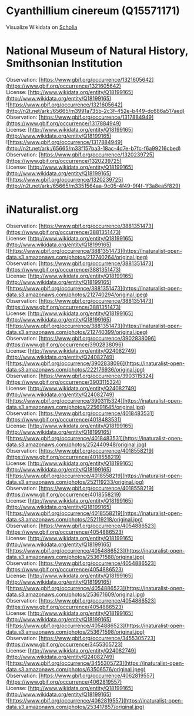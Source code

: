 
Cyanthillium cinereum (Q15571171)
=================================
  
Visualize Wikidata on [Scholia](https://scholia.toolforge.org/taxon/Q15571171)
# National Museum of Natural History, Smithsonian Institution
  
Observation: [https://www.gbif.org/occurrence/1321605642](https://www.gbif.org/occurrence/1321605642)  
License: [http://www.wikidata.org/entity/Q18199165](http://www.wikidata.org/entity/Q18199165)  
![https://www.gbif.org/occurrence/1321605642](http://n2t.net/ark:/65665/m3991a735b-2c3f-452e-b449-dc686a517aed)  
Observation: [https://www.gbif.org/occurrence/1317884949](https://www.gbif.org/occurrence/1317884949)  
License: [http://www.wikidata.org/entity/Q18199165](http://www.wikidata.org/entity/Q18199165)  
![https://www.gbif.org/occurrence/1317884949](http://n2t.net/ark:/65665/m33f157ba3-18ac-4d7e-b7fc-f6a99216cbed)  
Observation: [https://www.gbif.org/occurrence/1320239725](https://www.gbif.org/occurrence/1320239725)  
License: [http://www.wikidata.org/entity/Q18199165](http://www.wikidata.org/entity/Q18199165)  
![https://www.gbif.org/occurrence/1320239725](http://n2t.net/ark:/65665/m3351564aa-9c05-4f49-9f4f-1f3a8ea5f829)
# iNaturalist.org
  
Observation: [https://www.gbif.org/occurrence/3881351473](https://www.gbif.org/occurrence/3881351473)  
License: [http://www.wikidata.org/entity/Q18199165](http://www.wikidata.org/entity/Q18199165)  
![https://www.gbif.org/occurrence/3881351473](https://inaturalist-open-data.s3.amazonaws.com/photos/212740264/original.jpeg)  
Observation: [https://www.gbif.org/occurrence/3881351473](https://www.gbif.org/occurrence/3881351473)  
License: [http://www.wikidata.org/entity/Q18199165](http://www.wikidata.org/entity/Q18199165)  
![https://www.gbif.org/occurrence/3881351473](https://inaturalist-open-data.s3.amazonaws.com/photos/212740294/original.jpeg)  
Observation: [https://www.gbif.org/occurrence/3881351473](https://www.gbif.org/occurrence/3881351473)  
License: [http://www.wikidata.org/entity/Q18199165](http://www.wikidata.org/entity/Q18199165)  
![https://www.gbif.org/occurrence/3881351473](https://inaturalist-open-data.s3.amazonaws.com/photos/212740399/original.jpeg)  
Observation: [https://www.gbif.org/occurrence/3902838096](https://www.gbif.org/occurrence/3902838096)  
License: [http://www.wikidata.org/entity/Q24082749](http://www.wikidata.org/entity/Q24082749)  
![https://www.gbif.org/occurrence/3902838096](https://inaturalist-open-data.s3.amazonaws.com/photos/222176936/original.jpg)  
Observation: [https://www.gbif.org/occurrence/3903115324](https://www.gbif.org/occurrence/3903115324)  
License: [http://www.wikidata.org/entity/Q24082749](http://www.wikidata.org/entity/Q24082749)  
![https://www.gbif.org/occurrence/3903115324](https://inaturalist-open-data.s3.amazonaws.com/photos/225691645/original.jpg)  
Observation: [https://www.gbif.org/occurrence/4018483531](https://www.gbif.org/occurrence/4018483531)  
License: [http://www.wikidata.org/entity/Q18199165](http://www.wikidata.org/entity/Q18199165)  
![https://www.gbif.org/occurrence/4018483531](https://inaturalist-open-data.s3.amazonaws.com/photos/252440948/original.jpg)  
Observation: [https://www.gbif.org/occurrence/4018558219](https://www.gbif.org/occurrence/4018558219)  
License: [http://www.wikidata.org/entity/Q18199165](http://www.wikidata.org/entity/Q18199165)  
![https://www.gbif.org/occurrence/4018558219](https://inaturalist-open-data.s3.amazonaws.com/photos/252119233/original.jpg)  
Observation: [https://www.gbif.org/occurrence/4018558219](https://www.gbif.org/occurrence/4018558219)  
License: [http://www.wikidata.org/entity/Q18199165](http://www.wikidata.org/entity/Q18199165)  
![https://www.gbif.org/occurrence/4018558219](https://inaturalist-open-data.s3.amazonaws.com/photos/252119218/original.jpg)  
Observation: [https://www.gbif.org/occurrence/4054886523](https://www.gbif.org/occurrence/4054886523)  
License: [http://www.wikidata.org/entity/Q18199165](http://www.wikidata.org/entity/Q18199165)  
![https://www.gbif.org/occurrence/4054886523](https://inaturalist-open-data.s3.amazonaws.com/photos/253671588/original.jpg)  
Observation: [https://www.gbif.org/occurrence/4054886523](https://www.gbif.org/occurrence/4054886523)  
License: [http://www.wikidata.org/entity/Q18199165](http://www.wikidata.org/entity/Q18199165)  
![https://www.gbif.org/occurrence/4054886523](https://inaturalist-open-data.s3.amazonaws.com/photos/253671609/original.jpg)  
Observation: [https://www.gbif.org/occurrence/4054886523](https://www.gbif.org/occurrence/4054886523)  
License: [http://www.wikidata.org/entity/Q18199165](http://www.wikidata.org/entity/Q18199165)  
![https://www.gbif.org/occurrence/4054886523](https://inaturalist-open-data.s3.amazonaws.com/photos/253671598/original.jpg)  
Observation: [https://www.gbif.org/occurrence/3455305723](https://www.gbif.org/occurrence/3455305723)  
License: [http://www.wikidata.org/entity/Q24082749](http://www.wikidata.org/entity/Q24082749)  
![https://www.gbif.org/occurrence/3455305723](https://inaturalist-open-data.s3.amazonaws.com/photos/63506576/original.jpeg)  
Observation: [https://www.gbif.org/occurrence/4062819557](https://www.gbif.org/occurrence/4062819557)  
License: [http://www.wikidata.org/entity/Q18199165](http://www.wikidata.org/entity/Q18199165)  
![https://www.gbif.org/occurrence/4062819557](https://inaturalist-open-data.s3.amazonaws.com/photos/253417857/original.jpg)